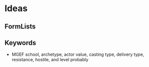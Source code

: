 # Ideas

## FormLists

## Keywords

- MGEF school, archetype, actor value, casting type, delivery type, resistance, hostile, and level probably

